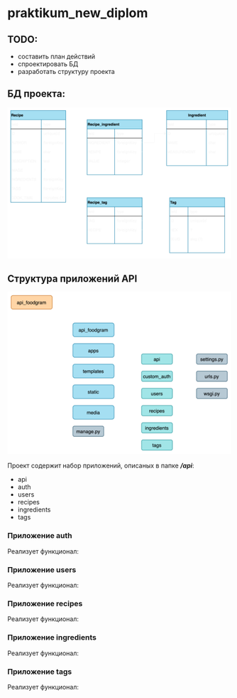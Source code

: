 # praktikum_new_diplom

## TODO:

- составить план действий 
- спроектировать БД 
- разработать структуру проекта 

## БД проекта:

![db_scheme.png](db_scheme.png)

## Структура приложений API

![project_scheme.png](project_scheme.png)

Проект содержит набор приложений, описаных в папке ***/api***: 
- api
- auth
- users
- recipes
- ingredients
- tags

### Приложение auth
Реализует функционал:

### Приложение users
Реализует функционал:

### Приложение recipes
Реализует функционал:

### Приложение ingredients
Реализует функционал:

### Приложение tags
Реализует функционал:
